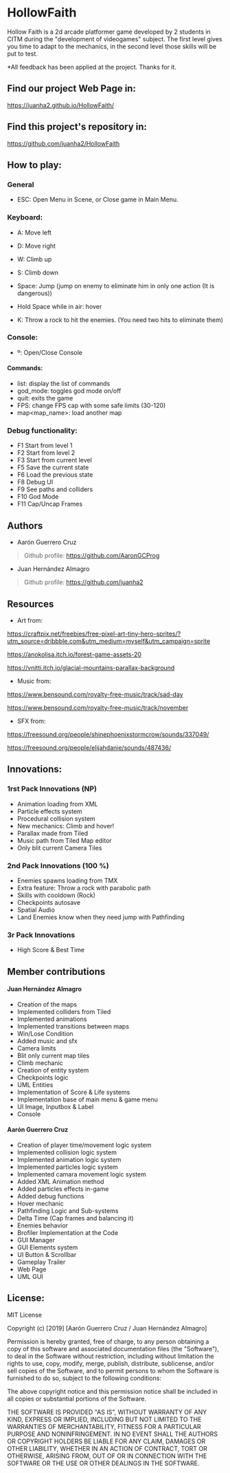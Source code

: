 ﻿# HollowFaith
Hollow Faith is a 2d arcade platformer game developed by 2 students in CITM during the "development of videogames" subject. The first level gives you time to adapt to the mechanics, in the second level those skills will be put to test.

*All feedback has been applied at the project. Thanks for it.


## Find our project Web Page in: 
https://juanha2.github.io/HollowFaith/

## Find this project's repository in:
https://github.com/juanha2/HollowFaith

## How to play:

### General
- ESC: Open Menu in Scene, or Close game in Main Menu.
### Keyboard:
- A: Move left
- D: Move right
- W: Climb up
- S: Climb down

- Space: Jump (jump on enemy to eliminate him in only one action (It is dangerous))
- Hold Space while in air: hover

- K: Throw a rock to hit the enemies. (You need two hits to eliminate them)

### Console:
- º: Open/Close Console 
#### Commands:
- list: display the list of commands
- god_mode: toggles god mode on/off
- quit: exits the game
- FPS<number>: change FPS cap with some safe limits (30-120)
- map<map_name>: load another map

### Debug functionality:
- F1 ​Start from level 1
- F2 ​Start from level 2
- F3 ​Start from current level
- F5 ​Save the current state
- F6 ​Load the previous state
- F8 Debug UI
- F9 ​See paths and colliders
- F10 ​God Mode
- F11 ​Cap/Uncap Frames


## Authors
- Aarón Guerrero Cruz
> Github profile: https://github.com/AaronGCProg

- Juan Hernández Almagro
> Github profile: https://github.com/juanha2


## Resources
- Art from:

https://craftpix.net/freebies/free-pixel-art-tiny-hero-sprites/?utm_source=dribbble.com&utm_medium=myself&utm_campaign=sprite

https://anokolisa.itch.io/forest-game-assets-20

https://vnitti.itch.io/glacial-mountains-parallax-background

- Music from:

https://www.bensound.com/royalty-free-music/track/sad-day

https://www.bensound.com/royalty-free-music/track/november

- SFX from:

https://freesound.org/people/shinephoenixstormcrow/sounds/337049/

https://freesound.org/people/elijahdanie/sounds/487436/


## Innovations:

### 1rst Pack Innovations (NP)
- Animation loading from XML
- Particle effects system
- Procedural collision system
- New mechanics: Climb and hover!
- Parallax made from Tiled
- Music path from Tiled Map editor
- Only blit current Camera Tiles

### 2nd Pack Innovations (100 %)
- Enemies spawns loading from TMX
- Extra feature: Throw a rock with parabolic path
- Skills with cooldown (Rock)
- Checkpoints autosave
- Spatial Audio
- Land Enemies know when they need jump with Pathfinding

### 3r Pack Innovations
- High Score & Best Time


## Member contributions

#### Juan Hernández Almagro
- Creation of the maps
- Implemented colliders from Tiled
- Implemented animations 
- Implemented transitions between maps 
- Win/Lose Condition
- Added music and sfx
- Camera limits
- Blit only current map tiles
- Climb mechanic
- Creation of entity system
- Checkpoints logic
- UML Entities
- Implementation of Score & Life systems
- Implementation base of main menu & game menu
- UI Image, Inputbox & Label
- Console


#### Aarón Guerrero Cruz
- Creation of player time/movement logic system
- Implemented collision logic system
- Implemented animation logic system
- Implemented particles logic system
- Implemented camara movement logic system
- Added XML Animation method
- Added particles effects in-game
- Added debug functions
- Hover mechanic
- Pathfinding Logic and Sub-systems
- Delta Time (Cap frames and balancing it)
- Enemies behavior
- Brofiler Implementation at the Code
- GUI Manager
- GUI Elements system
- UI Button & Scrollbar
- Gameplay Trailer
- Web Page
- UML GUI


## License:
MIT License

Copyright (c) [2019] [Aarón Guerrero Cruz / Juan Hernández Almagro]

Permission is hereby granted, free of charge, to any person obtaining a copy
of this software and associated documentation files (the "Software"), to deal
in the Software without restriction, including without limitation the rights
to use, copy, modify, merge, publish, distribute, sublicense, and/or sell
copies of the Software, and to permit persons to whom the Software is
furnished to do so, subject to the following conditions:

The above copyright notice and this permission notice shall be included in all
copies or substantial portions of the Software.

THE SOFTWARE IS PROVIDED "AS IS", WITHOUT WARRANTY OF ANY KIND, EXPRESS OR
IMPLIED, INCLUDING BUT NOT LIMITED TO THE WARRANTIES OF MERCHANTABILITY,
FITNESS FOR A PARTICULAR PURPOSE AND NONINFRINGEMENT. IN NO EVENT SHALL THE
AUTHORS OR COPYRIGHT HOLDERS BE LIABLE FOR ANY CLAIM, DAMAGES OR OTHER
LIABILITY, WHETHER IN AN ACTION OF CONTRACT, TORT OR OTHERWISE, ARISING FROM,
OUT OF OR IN CONNECTION WITH THE SOFTWARE OR THE USE OR OTHER DEALINGS IN THE
SOFTWARE.


